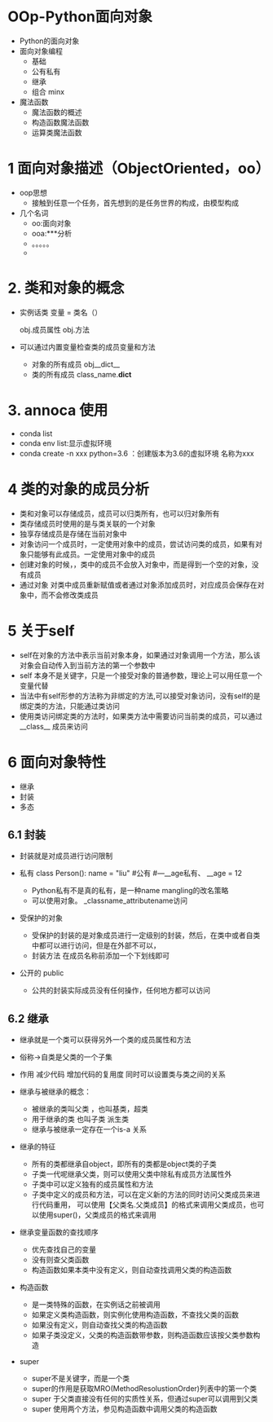 # OOp-Python面向对象

- Python的面向对象
- 面向对象编程
    - 基础
    - 公有私有
    - 继承
    - 组合 minx
- 魔法函数
    - 魔法函数的概述
    - 构造函数魔法函数
    - 运算类魔法函数
        
# 1 面向对象描述（ObjectOriented，oo）
- oop思想
    - 接触到任意一个任务，首先想到的是任务世界的构成，由模型构成
- 几个名词
    -  oo:面向对象
    -  ooa:***分析
    -  。。。。。
    - 

# 2. 类和对象的概念
- 实例话类
    变量 = 类名（）
    
    obj.成员属性
    obj.方法
- 可以通过内置变量检查类的成员变量和方法
     - 对象的所有成员 obj__dict__ 
     - 类的所有成员  class_name.__dict__


# 3. annoca 使用
 - conda list
 - conda env list:显示虚拟环境
 - conda create -n xxx python=3.6  ：创建版本为3.6的虚拟环境 名称为xxx
 
 
# 4 类的对象的成员分析
- 类和对象可以存储成员，成员可以归类所有，也可以归对象所有
- 类存储成员时使用的是与类关联的一个对象
- 独享存储成员是存储在当前对象中 
- 对象访问一个成员时，一定使用对象中的成员，尝试访问类的成员，如果有对象只能够有此成员。一定使用对象中的成员
- 创建对象的时候，，类中的成员不会放入对象中，而是得到一个空的对象，没有成员
- 通过对象 对类中成员重新赋值或者通过对象添加成员时，对应成员会保存在对象中，而不会修改类成员

# 5 关于self
- self在对象的方法中表示当前对象本身，如果通过对象调用一个方法，那么该对象会自动传入到当前方法的第一个参数中
- self 本身不是关键字，只是一个接受对象的普通参数，理论上可以用任意一个变量代替
- 当法中有self形参的方法称为非绑定的方法,可以接受对象访问，没有self的是绑定类的方法，只能通过类访问
- 使用类访问绑定类的方法时，如果类方法中需要访问当前类的成员，可以通过__class__  成员来访问
# 6 面向对象特性
- 继承
- 封装
- 多态

## 6.1 封装
- 封装就是对成员进行访问限制
- 私有
            class Person():
	        name = "liu" #公有
	            #—__age私有、
	         __age = 12
	- Python私有不是真的私有，是一种name mangling的改名策略         
    - 可以使用对象。 _classname_attributename访问
    
    
- 受保护的对象 
    - 受保护的封装的是对象成员进行一定级别的封装，然后，在类中或者自类中都可以进行访问，但是在外部不可以，
    - 封装方法 在成员名称前添加一个下划线即可
-  公开的 public 
    - 公共的封装实际成员没有任何操作，任何地方都可以访问
    
## 6.2 继承
- 继承就是一个类可以获得另外一个类的成员属性和方法

- 俗称->自类是父类的一个子集

- 作用 减少代码  增加代码的复用度 同时可以设置类与类之间的关系
- 继承与被继承的概念：
    - 被继承的类叫父类 ，也叫基类，超类
    - 用于继承的类 也叫子类 派生类
    - 继承与被继承一定存在一个is-a 关系
- 继承的特征
    - 所有的类都继承自object，即所有的类都是object类的子类
    - 子类一代呢继承父类，则可以使用父类中除私有成员方法属性外
    - 子类中可以定义独有的成员属性和方法
    - 子类中定义的成员和方法，可以在定义新的方法的同时访问父类成员来进行代码重用，
      可以使用【父类名.父类成员】的格式来调用父类成员，也可以使用super()，父类成员的格式来调用 
- 继承变量函数的查找顺序
    - 优先查找自己的变量
    - 没有则查父类函数
    - 构造函数如果本类中没有定义，则自动查找调用父类的构造函数
- 构造函数 
    - 是一类特殊的函数，在实例话之前被调用
    - 如果定义类构造函数，则实例化使用构造函数，不查找父类的函数
    - 如果没有定义，则自动查找父类的构造函数
    - 如果子类没定义，父类的构造函数带参数，则构造函数应该按父类参数构造
- super
    - super不是关键字，而是一个类
    - super的作用是获取MRO(MethodResolustionOrder)列表中的第一个类
    - super 于父类直接没有任何的实质性关系，但通过super可以调用到父类
    - super 使用两个方法，参见构造函数中调用父类的构造函数    